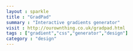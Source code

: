 ```yaml
---
layout : sparkle
title : "GradPad"
summary : "Interactive gradients generator"
visit : http://ourownthing.co.uk/gradpad.html
tags : ["gradient","css","generator","design"]
category : "design"
---
```

